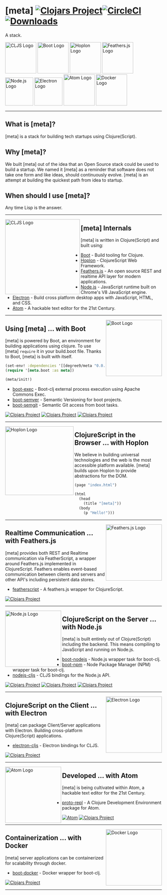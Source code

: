 # [meta] [![Clojars Project][7]][8][![CircleCI][9]][10][![Downloads][13]][14]
<!---[![Dependencies Status][11]][12]--->
A stack.

<img src="https://raw.githubusercontent.com/cljs/logo/master/cljs.png" width="100" alt="CLJS Logo">
<img src="http://boot-clj.com/assets/images/logos/boot-logo-3.png" width="100" alt="Boot Logo">
<img src="http://hoplon.io/images/logos/hoplon-logo.png" width="100" alt="Hoplon Logo">
<img src="http://s32.postimg.org/4k9q912x1/aar_QEIys.jpg" width="100" alt="Feathers.js Logo">
<img src="https://cdn.worldvectorlogo.com/logos/nodejs-icon.svg" width="90" alt="Node.js Logo">
<img src="https://camo.githubusercontent.com/79904b8ba0d1bce43022bbd5710f0ea1db33f54f/68747470733a2f2f7261776769742e636f6d2f73696e647265736f726875732f617765736f6d652d656c656374726f6e2f6d61737465722f656c656374726f6e2d6c6f676f2e737667" width="90" alt="Electron Logo">
<img src="https://upload.wikimedia.org/wikipedia/commons/thumb/8/80/Atom_editor_logo.svg/2000px-Atom_editor_logo.svg.png" width="100" alt="Atom Logo">
<img src="https://cdn.worldvectorlogo.com/logos/docker.svg" width="100" alt="Docker Logo">

***

## What is [meta]? ##
[meta] is a stack for building tech startups using Clojure(Script).

## Why [meta]? ##
We built [meta] out of the idea that an Open Source stack could be used to build a startup. We named it [meta] as a reminder that software does not take one form and like ideas, should continuously evolve. [meta] is an attempt at building the quickest path from idea to startup.

## When should I use [meta]? ##
Any time Lisp is the answer.

***

<img src="https://raw.githubusercontent.com/cljs/logo/master/cljs.png" width="240" alt="CLJS Logo" align="left">

## [meta] Internals ##
[meta] is written in Clojure(Script) and built using:
- [Boot][1] - Build tooling for Clojure.
- [Hoplon][2] - ClojureScript Web Framework.
- [Feathers.js][3] - An open source REST and realtime API layer for modern applications.
- [Node.js][4] - JavaScript runtime built on Chrome's V8 JavaScript engine.
- [Electron][5] - Build cross platform desktop apps with JavaScript, HTML, and CSS.
- [Atom][6] - A hackable text editor for the 21st Century.

***

<img src="http://boot-clj.com/assets/images/logos/boot-logo-3.png" width="180" alt="Boot Logo" align="right">

## Using [meta] ... with Boot ##
[meta] is powered by Boot, an environment for building applications using clojure.
To use [meta] `require` it in your build.boot file. Thanks to Boot, [meta] is built with itself.

```clojure
(set-env! :dependencies '[[degree9/meta "0.0.0"]])
(require '[meta.boot :as meta])

(meta/init!)
```

- [boot-exec][15] - Boot-clj external process execution using Apache Commons Exec.
- [boot-semver][17] - Semantic Versioning for boot projects.
- [boot-semgit][18] - Semantic Git access from boot tasks.

[![Clojars Project](https://img.shields.io/clojars/v/degree9/boot-exec.svg)](https://clojars.org/degree9/boot-exec)
[![Clojars Project](https://img.shields.io/clojars/v/degree9/boot-semver.svg)](https://clojars.org/degree9/boot-semver)
[![Clojars Project](https://img.shields.io/clojars/v/degree9/boot-semgit.svg)](https://clojars.org/degree9/boot-semgit)

***

<img src="http://hoplon.io/images/logos/hoplon-logo.png" width="220" alt="Hoplon Logo" align="left">

## ClojureScript in the Browser ... with Hoplon ##
We believe in building universal technologies and the web is the most accessible platform available. [meta] builds upon Hoplon to provide abstractions for the DOM.

```clojure
(page "index.html")

(html
  (head
    (title "[meta]"))
  (body
    (p "Hello!")))
```

***

<img src="http://s32.postimg.org/4k9q912x1/aar_QEIys.jpg" width="180" alt="Feathers.js Logo" align="right">

## Realtime Communication ... with Feathers.js ##
[meta] provides both REST and Realtime communication via FeatherScript, a wrapper around Feathers.js implemented in ClojureScript. Feathers enables event-based communication between clients and servers and other API's including persistent data stores.

- [featherscript][20] - A feathers.js wrapper for ClojureScript.

[![Clojars Project](https://img.shields.io/clojars/v/degree9/featherscript.svg)](https://clojars.org/degree9/featherscript)

***

<img src="https://cdn.worldvectorlogo.com/logos/nodejs-icon.svg" width="180" alt="Node.js Logo" align="left">

## ClojureScript on the Server ... with Node.js ##
[meta] is built entirely out of Clojure(Script) including the backend. This means compiling to JavaScript and running on Node.js.

- [boot-nodejs][16] - Node.js wrapper task for boot-clj.
- [boot-npm][19] - Node Package Manager (NPM) wrapper task for boot-clj.
- [nodejs-cljs][21] - CLJS bindings for the Node.js API.

[![Clojars Project](https://img.shields.io/clojars/v/degree9/boot-nodejs.svg)](https://clojars.org/degree9/boot-nodejs)
[![Clojars Project](https://img.shields.io/clojars/v/degree9/boot-npm.svg)](https://clojars.org/degree9/boot-npm)
[![Clojars Project](https://img.shields.io/clojars/v/degree9/nodejs-cljs.svg)](https://clojars.org/degree9/nodejs-cljs)

***

<img src="https://camo.githubusercontent.com/79904b8ba0d1bce43022bbd5710f0ea1db33f54f/68747470733a2f2f7261776769742e636f6d2f73696e647265736f726875732f617765736f6d652d656c656374726f6e2f6d61737465722f656c656374726f6e2d6c6f676f2e737667" width="180" alt="Electron Logo" align="right">

## ClojureScript on the Client ... with Electron ##
[meta] can package Client/Server applications with Electron. Building cross-platform Clojure(Script) applications.

- [electron-cljs][22] - Electron bindings for CLJS.

[![Clojars Project](https://img.shields.io/clojars/v/degree9/electron-cljs.svg)](https://clojars.org/degree9/electron-cljs)

***

<img src="https://upload.wikimedia.org/wikipedia/commons/thumb/8/80/Atom_editor_logo.svg/2000px-Atom_editor_logo.svg.png" width="180" alt="Atom Logo" align="left">

## Developed ... with Atom ##
[meta] is being cultivated within Atom, a hackable text editor
for the 21st Century.

- [proto-repl][28] - A Clojure Development Environment package for Atom.

[![Atom][25]][26]
[![Clojars Project](https://img.shields.io/clojars/v/proto-repl.svg)](https://clojars.org/proto-repl)

***

<img src="https://cdn.worldvectorlogo.com/logos/docker.svg" width="180" alt="Docker Logo" align="right">

## Containerization ... with Docker ##
[meta] server applications can be containerized for scalability through docker.

- [boot-docker][27] - Docker wrapper for boot-clj.

[![Clojars Project](https://img.shields.io/clojars/v/degree9/boot-docker.svg)](https://clojars.org/degree9/boot-docker)

***

[1]: http://boot-clj.com
[2]: http://hoplon.io
[3]: http://feathersjs.com
[4]: http://nodejs.org
[5]: http://electron.atom.io
[6]: http://atom.io
[7]: https://img.shields.io/clojars/v/degree9/meta.svg
[8]: https://clojars.org/degree9/meta
[9]: https://circleci.com/gh/degree9/meta.svg?style=svg
[10]: https://circleci.com/gh/degree9/meta
[11]: https://jarkeeper.com/degree9/meta/status.svg
[12]: https://jarkeeper.com/degree9/meta
[13]: https://jarkeeper.com/degree9/meta/downloads.svg
[14]: https://jarkeeper.com/degree9/meta
[15]: https://github.com/degree9/boot-exec
[16]: https://github.com/degree9/boot-nodejs
[17]: https://github.com/degree9/boot-semver
[18]: https://github.com/degree9/boot-semgit
[19]: https://github.com/degree9/boot-npm
[20]: https://github.com/degree9/featherscript
[21]: https://github.com/degree9/nodejs-cljs
[22]: https://github.com/degree9/electron-cljs
[25]: https://img.shields.io/badge/editor-atom-blue.svg
[26]: https://atom.io
[27]: https://github.com/degree9/boot-docker
[28]: https://github.com/jasongilman/proto-repl

